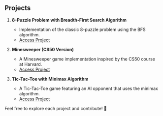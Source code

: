 ## Projects

1. **8-Puzzle Problem with Breadth-First Search Algorithm**  
   - Implementation of the classic 8-puzzle problem using the BFS algorithm.  
   - [Access Project]( https://github.com/majdfo/Games/tree/main/8-Puzzle%20Problem%20with%20Breadth%20First%20Search%20Algorithm)  

2. **Minesweeper (CS50 Version)**  
   - A Minesweeper game implementation inspired by the CS50 course at Harvard.  
   - [Access Project]( https://github.com/majdfo/Games/tree/main/Minesweeper)  

3. **Tic-Tac-Toe with Minimax Algorithm**  
   - A Tic-Tac-Toe game featuring an AI opponent that uses the minimax algorithm.  
   - [Access Project]( https://github.com/majdfo/Games/tree/main/Tic-Tac-Toe%20with%20(minimax) )  

Feel free to explore each project and contribute! 🚀   
